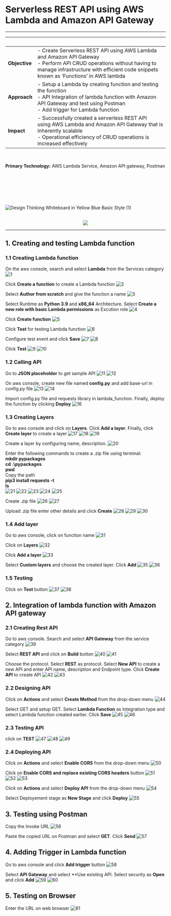 # Serverless REST API using AWS Lambda and Amazon API Gateway

---

| &nbsp; | &nbsp; |
| --- | ----------- |
| **Objective** | - Create Serverless REST API using AWS Lambda and Amazon API Gateway <br>- Perform API CRUD operations without having to manage infrastructure with efficient code snippets known as ‘Functions’ in AWS lambda |
| **Approach** | - Setup a Lambda by creating function and testing the function <br>- API Integration of lambda function with Amazon API Gateway and test using Postman<br>- Add trigger for Lambda function |
| **Impact** | - Successfully created a serverless REST API using AWS Lambda and Amazon API Gateway that is inherently scalable</br>- Operational efficiency of CRUD operations is increased effectively |
<br>

**Primary Technology:** AWS Lambda Service, Amazon API gateway, Postman
<br><br>


<br><br>
---
![Design Thinking Whiteboard in Yellow Blue Basic Style (1)](https://user-images.githubusercontent.com/102405945/212118230-1dda627e-357d-49e1-820e-35ff6cc504f2.png)
<br> <br>
<p align="center">
  <img src="https://user-images.githubusercontent.com/102405945/212111980-8f463fe9-3155-4aba-a04a-b81b96abd778.png" />
</p>

---

## 1. Creating and testing Lambda function

### 1.1 Creating Lambda function
On the aws console, search and select **Lambda** from the Services category
![1](https://user-images.githubusercontent.com/102405945/212030642-64ff7892-6d56-47ca-abf3-466494d23c08.png)

Click **Create a function** to create a Lambda function
![2](https://user-images.githubusercontent.com/102405945/212030685-41f29c25-44b0-4620-91b6-a5f4cec45c82.png)

Select **Author from scratch** and give the function a name
![3](https://user-images.githubusercontent.com/102405945/212030781-6186a480-387d-44d2-8d44-8fa04f6a9328.png)

Select Runtime as **Python 3.9** and **x86_64** Architecture. Select **Create a new role with basic Lambda permissions** as Excution role
![4](https://user-images.githubusercontent.com/102405945/212030934-5a646cd9-970a-4891-85ba-3ac1382d19d5.png)

Click **Create function**
![5](https://user-images.githubusercontent.com/102405945/212030960-2c592c9a-dba2-47ca-a9d3-470ed47b8698.png)

Click **Test** for testing Lambda function
![6](https://user-images.githubusercontent.com/102405945/212030979-f28863ad-498c-47ae-a26d-acdc09c6bb81.png)

Configure test event and click **Save**
![7](https://user-images.githubusercontent.com/102405945/212030998-13b64cc0-3b42-4cd6-a43f-c79980add545.png)
![8](https://user-images.githubusercontent.com/102405945/212031021-8a0b3ce2-cf6e-47e0-b144-26c0893a3555.png)

Click **Test**
![9](https://user-images.githubusercontent.com/102405945/212031060-67a58343-ec2a-4e83-a750-f74c24abe8d7.png)
![10](https://user-images.githubusercontent.com/102405945/212031078-5a32e9bd-bb82-4d4c-b389-9c1b38bfe6f1.png)


### 1.2 Calling API
Go to **JSON placeholder** to get sample API
![11](https://user-images.githubusercontent.com/102405945/212031105-42925487-a775-4409-89af-5f1836d54d5d.png)
![12](https://user-images.githubusercontent.com/102405945/212031116-a38be6eb-c1e8-43a5-96fc-4e59f7191157.png)

On aws console, create new file named **config.py** and add base-url in config.py file
![13](https://user-images.githubusercontent.com/102405945/212031144-12efc6e1-1474-42d1-82db-bc17fad1945b.png)
![14](https://user-images.githubusercontent.com/102405945/212031157-ceaaa10c-cb6f-4eb7-b888-15a480f3c69f.png)

Import config.py file and requests library in lambda_function. Finally, deploy the function by clicking **Deploy**
![16](https://user-images.githubusercontent.com/102405945/212031185-fdc85aba-dac1-47a8-ade3-329799dec9fd.png)

### 1.3 Creating Layers
Go to aws console and click on **Layers**. Click **Add a layer**. Finally, click **Create layer** to create a layer
![17](https://user-images.githubusercontent.com/102405945/212031218-e2589f4e-0240-4d78-8729-e4ad25e8d3bb.png)
![18](https://user-images.githubusercontent.com/102405945/212031234-87cc1474-7a5b-4361-b2e4-4934c5844001.png)
![19](https://user-images.githubusercontent.com/102405945/212031247-c63981e7-d46a-4ce4-9223-b0dfebfdc890.png)

Create a layer by configuring name, description.
![20](https://user-images.githubusercontent.com/102405945/212031267-21ad35b0-7c8c-4c00-a36d-35754f054358.png)

Enter the following commands to create a .zip file using terminal: <br>
**mkdir pypackages** <br>
**cd .\pypackages** <br>
**pwd** <br>
Copy the path <br>
**pip3 install requests -t <path>** <br>
**ls** <br>
![21](https://user-images.githubusercontent.com/102405945/212031296-07616afd-d489-4038-a1de-b16bf6ea299c.png)
![22](https://user-images.githubusercontent.com/102405945/212031307-cd8ab94e-88c1-4564-a9d6-f32d11b837ec.png)
![23](https://user-images.githubusercontent.com/102405945/212031315-1a366a74-15b6-461e-9cd7-933db8826e10.png)
![24](https://user-images.githubusercontent.com/102405945/212031322-8848e12f-1721-4baf-ac4a-c3a23797565b.png)
![25](https://user-images.githubusercontent.com/102405945/212031331-baae1f51-4252-48f8-abc9-aa92227c76bd.png)

Create .zip file
![26](https://user-images.githubusercontent.com/102405945/212031372-6a9490ba-25f3-464a-8725-98b4931713b3.png)
![27](https://user-images.githubusercontent.com/102405945/212031459-b6f685c8-b16b-4209-b306-8b2d52f21374.png)

Upload .zip file enter other details and click **Create**
![28](https://user-images.githubusercontent.com/102405945/212031479-84803054-e722-49b8-b2b8-bbefa874ace0.png)
![29](https://user-images.githubusercontent.com/102405945/212031488-4e50baf5-e93b-4c79-8ac1-00d0e66eab76.png)
![30](https://user-images.githubusercontent.com/102405945/212031501-dd0367dc-101c-4c02-82e1-9b606f15f82b.png)


### 1.4 Add layer
Go to aws console, click on function name
![31](https://user-images.githubusercontent.com/102405945/212106140-58936aa7-5a1b-4167-8da1-73c643b6866d.png)

Click on **Layers**
![32](https://user-images.githubusercontent.com/102405945/212106186-1685546f-5de8-49cb-b332-9fbbe7378958.png)

Click **Add a layer**
![33](https://user-images.githubusercontent.com/102405945/212106227-f99032f4-5145-4c63-9bba-08adddd487b8.png)

Select **Custom layers** and choose the created layer. Click **Add**
![35](https://user-images.githubusercontent.com/102405945/212106336-a4193a82-de4a-473d-996b-c88966e68ecc.png)
![36](https://user-images.githubusercontent.com/102405945/212106350-d3b8a52a-b17c-4892-b286-d8c62510dc30.png)


### 1.5 Testing
Click on **Test** button
![37](https://user-images.githubusercontent.com/102405945/212106416-b805f59a-eca2-43f5-a70f-e43df9f3d5eb.png)
![38](https://user-images.githubusercontent.com/102405945/212106437-1dc49b73-cbc6-40fe-9ba3-6b5389454f14.png)



## 2. Integration of lambda function with Amazon API gateway

### 2.1 Creating Rest API
Go to aws console. Search and select **API Gateway** from the service category
![39](https://user-images.githubusercontent.com/102405945/212111149-c8d3ccc9-6a05-4cbc-85f4-4192c2e8693e.png)

Select **REST API** and click on **Build** button
![40](https://user-images.githubusercontent.com/102405945/212111169-104f2097-ea75-45d2-be6d-f1821cbec75d.png)
![41](https://user-images.githubusercontent.com/102405945/212111185-ef69446a-beec-4d82-95b2-13f04493f8c8.png)

Choose the protocol. Select **REST** as protocol. Select **New API** to create a new API and enter API name, description and Endpoint type. Click **Create API** to create API
![42](https://user-images.githubusercontent.com/102405945/212111221-7b4abf6e-ddf0-442a-ba8b-3626bba14ef9.png)
![43](https://user-images.githubusercontent.com/102405945/212111234-9d89d285-c6fd-4918-a1ed-2db75e96dac8.png)


### 2.2 Designing API

Click on **Actions** and select **Create Method** from the drop-down menu
![44](https://user-images.githubusercontent.com/102405945/212111275-6c8900f0-8e69-4b8a-80f2-4b7e350bbc56.png)

Select GET and setup GET. Select **Lambda Function** as Integration type and select Lambda function created earlier. Click **Save**
![45](https://user-images.githubusercontent.com/102405945/212111302-26002f14-2d92-43b9-b878-1d427a77eccc.png)
![46](https://user-images.githubusercontent.com/102405945/212111322-2555a151-67dc-4f21-b11c-f08228fc6e1d.png)


### 2.3 Testing API
click on **TEST**
![47](https://user-images.githubusercontent.com/102405945/212111344-46caf5f4-d6b7-429c-9caa-2a7dfab158b2.png)
![48](https://user-images.githubusercontent.com/102405945/212111358-f2bc3ed2-378a-41b1-80a7-14dbcf56de64.png)
![49](https://user-images.githubusercontent.com/102405945/212111378-9d7cf008-3dea-4119-8b84-de970faa6bc9.png)


### 2.4 Deploying API
Click on **Actions** and select **Enable CORS** from the drop-down menu
![50](https://user-images.githubusercontent.com/102405945/212111407-4fc4f663-173c-47a0-b676-e486ffb2a7bf.png)

Click on **Enable CORS and replace existing CORS headers** button
![51](https://user-images.githubusercontent.com/102405945/212111439-12a1f560-734b-4d91-abd5-a332200ae432.png)
![52](https://user-images.githubusercontent.com/102405945/212111457-2e1a9389-6d7b-43ba-8f19-26dd727a8388.png)
![53](https://user-images.githubusercontent.com/102405945/212111466-7b3da499-26fa-4be6-b808-825b88444d18.png)

Click on **Actions** and select **Deploy API** from the drop-down menu
![54](https://user-images.githubusercontent.com/102405945/212111501-014b305d-86b0-4f4c-bbed-053b4c81b9af.png)

Select Deployement stage as **New Stage** and click **Deploy**
![55](https://user-images.githubusercontent.com/102405945/212111540-ea053955-8780-4b9b-99c7-a8dc79bf2cb6.png)



## 3. Testing using Postman

Copy the Invoke URL
![56](https://user-images.githubusercontent.com/102405945/212111571-d92daafd-a274-4a81-88b4-1150b89a2805.png)

Paste the copied URL on Postman and select **GET**. Click **Send**
![57](https://user-images.githubusercontent.com/102405945/212111615-8fe53335-e170-47f0-9463-2576b83da2b1.png)



## 4. Adding Trigger in Lambda function

Go to aws console and click **Add trigger** button
![58](https://user-images.githubusercontent.com/102405945/212111675-5bc8d724-74ac-43b3-96ac-089fed4cedac.png)

Select **API Gateway** and select **Use existing API. Select security as **Open** and click **Add**
![59](https://user-images.githubusercontent.com/102405945/212111724-39e4fe4c-4e9a-401c-9632-4625529f2237.png)
![60](https://user-images.githubusercontent.com/102405945/212111739-b5688e18-1aea-4d72-a950-8fc11ecfe183.png)



## 5. Testing on Browser

Enter the URL on web browser
![61](https://user-images.githubusercontent.com/102405945/212111767-62eae4ec-0db6-4fbc-9ebd-595f6724e141.png)
